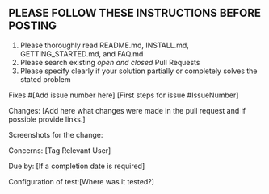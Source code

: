 ## PLEASE FOLLOW THESE INSTRUCTIONS BEFORE POSTING
1. Please thoroughly read README.md, INSTALL.md, GETTING_STARTED.md, and FAQ.md
2. Please search existing *open and closed* Pull Requests
3. Please specify clearly if your solution partially or completely solves the stated problem




Fixes #[Add issue number here] [First steps for issue #IssueNumber]

Changes: [Add here what changes were made in the pull request and if possible provide links.]

Screenshots for the change: 

Concerns: [Tag Relevant User]

Due by: [If a completion date is required]

Configuration of test:[Where was it tested?]
